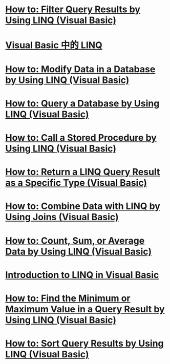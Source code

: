 # [How to: Filter Query Results by Using LINQ (Visual Basic)](how-to-filter-query-results-by-using-linq.md)
# [Visual Basic 中的 LINQ](index.md)
# [How to: Modify Data in a Database by Using LINQ (Visual Basic)](how-to-modify-data-in-a-database-by-using-linq.md)
# [How to: Query a Database by Using LINQ (Visual Basic)](how-to-query-a-database-by-using-linq.md)
# [How to: Call a Stored Procedure by Using LINQ (Visual Basic)](how-to-call-a-stored-procedure-by-using-linq.md)
# [How to: Return a LINQ Query Result as a Specific Type (Visual Basic)](how-to-return-a-linq-query-result-as-a-specific-type.md)
# [How to: Combine Data with LINQ by Using Joins (Visual Basic)](how-to-combine-data-with-linq-by-using-joins.md)
# [How to: Count, Sum, or Average Data by Using LINQ (Visual Basic)](how-to-count-sum-or-average-data-by-using-linq.md)
# [Introduction to LINQ in Visual Basic](introduction-to-linq.md)
# [How to: Find the Minimum or Maximum Value in a Query Result by Using LINQ (Visual Basic)](how-to-find-the-minimum-or-maximum-value-in-a-query-result.md)
# [How to: Sort Query Results by Using LINQ (Visual Basic)](how-to-sort-query-results-by-using-linq.md)
